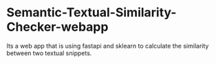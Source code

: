 # Semantic-Textual-Similarity-Checker-webapp
Its a web app that is using fastapi and sklearn to calculate the similarity between two textual snippets.
